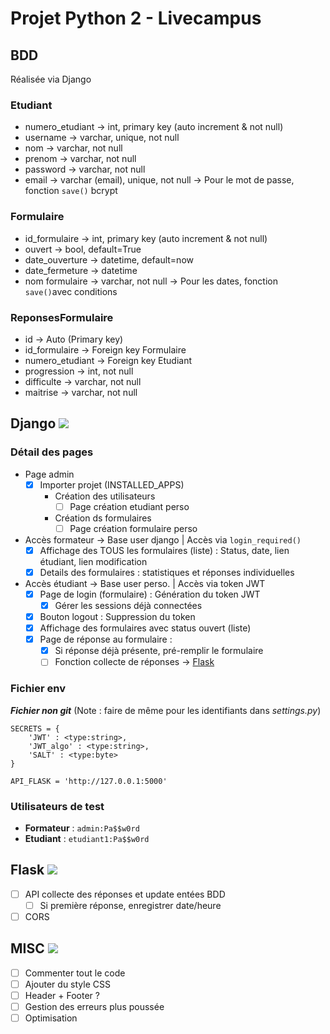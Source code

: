 # Projet Python 2 - Livecampus 

## BDD
Réalisée via Django

### Etudiant
- numero_etudiant -> int, primary key (auto increment & not null)
- username -> varchar, unique, not null
- nom -> varchar, not null
- prenom -> varchar, not null
- password -> varchar, not null
- email -> varchar (email), unique, not null
-> Pour le mot de passe, fonction `save()` bcrypt

### Formulaire
- id_formulaire -> int, primary key (auto increment & not null)
- ouvert -> bool, default=True
- date_ouverture -> datetime, default=now
- date_fermeture -> datetime
- nom formulaire -> varchar, not null
-> Pour les dates, fonction `save()`avec conditions

### ReponsesFormulaire
- id -> Auto (Primary key)
- id_formulaire -> Foreign key Formulaire
- numero_etudiant -> Foreign key Etudiant
- progression -> int, not null
- difficulte -> varchar, not null
- maitrise -> varchar, not null

## Django ![](https://geps.dev/progress/80)

### Détail des pages
- Page admin
    - [X] Importer projet (INSTALLED_APPS)
        - Création des utilisateurs
            - [ ] Page création etudiant perso
        - Création ds formulaires
            - [ ] Page création formulaire perso
- Accès formateur -> Base user django | Accès via `login_required()`
    - [X] Affichage des TOUS les formulaires (liste) : Status, date, lien étudiant, lien modification
    - [X] Details des formulaires : statistiques et réponses individuelles
- Accès étudiant -> Base user perso. | Accès via token JWT
    - [X] Page de login (formulaire) : Génération du token JWT
        - [X] Gérer les sessions déjà connectées
    - [X] Bouton logout : Suppression du token
    - [X] Affichage des formulaires avec status ouvert (liste)
    - [X] Page de réponse au formulaire : 
        - [X] Si réponse déjà présente, pré-remplir le formulaire
        - [ ] Fonction collecte de réponses -> [Flask](#flask)

### Fichier **env**
***Fichier non git*** (Note : faire de même pour les identifiants dans *settings.py*)
```
SECRETS = {
    'JWT' : <type:string>,         
    'JWT_algo' : <type:string>,    
    'SALT' : <type:byte>            
}

API_FLASK = 'http://127.0.0.1:5000'
```

### Utilisateurs de test
- **Formateur** : `admin:Pa$$w0rd`
- **Etudiant** : `etudiant1:Pa$$w0rd`

## Flask ![](https://geps.dev/progress/0)

- [ ] API collecte des réponses et update entées BDD 
    - [ ] Si première réponse, enregistrer date/heure
- [ ] CORS

## MISC ![](https://geps.dev/progress/0)
- [ ] Commenter tout le code 
- [ ] Ajouter du style CSS
- [ ] Header + Footer ?
- [ ] Gestion des erreurs plus poussée
- [ ] Optimisation